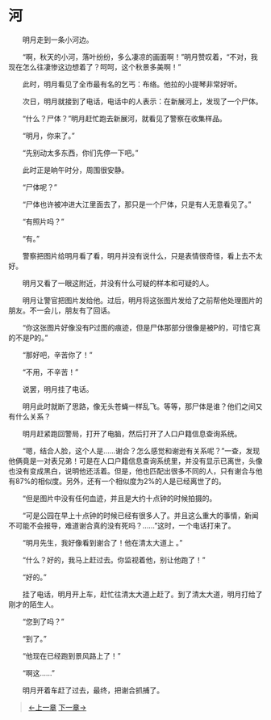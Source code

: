 # 河

&#x3000;&#x3000;明月走到一条小河边。
  
&#x3000;&#x3000;“啊，秋天的小河，落叶纷纷，多么凄凉的画面啊！”明月赞叹着，“不对，我现在怎么往凄惨这边想着了？呵呵，这个秋景多美啊！”
  
&#x3000;&#x3000;此时，明月看见了全市最有名的乞丐：布络。他拉的小提琴非常好听。
  
&#x3000;&#x3000;次日，明月就接到了电话，电话中的人表示：在新展河上，发现了一个尸体。
  
&#x3000;&#x3000;“什么？尸体？”明月赶忙跑去新展河，就看见了警察在收集样品。
  
&#x3000;&#x3000;“明月，你来了。”
  
&#x3000;&#x3000;“先别动太多东西，你们先停一下吧。”
  
&#x3000;&#x3000;此时正是晌午时分，周围很安静。
  
&#x3000;&#x3000;“尸体呢？”
  
&#x3000;&#x3000;“尸体也许被冲进大江里面去了，那只是一个尸体，只是有人无意看见了。”
  
&#x3000;&#x3000;“有照片吗？”
  
&#x3000;&#x3000;“有。”
  
&#x3000;&#x3000;警察把图片给明月看了看，明月并没有说什么，只是表情很奇怪，看上去不太好。
  
&#x3000;&#x3000;明月又看了一眼这附近，并没有什么可疑的样本和可疑的人。
  
&#x3000;&#x3000;明月让警官把图片发给他。过后，明月将这张图片发给了之前帮他处理图片的朋友。不一会儿，朋友有了回话。
  
&#x3000;&#x3000;“你这张图片好像没有P过图的痕迹，但是尸体那部分很像是被P的，可惜它真的不是P的。”
  
&#x3000;&#x3000;“那好吧，辛苦你了！”
  
&#x3000;&#x3000;“不用，不辛苦！”
  
&#x3000;&#x3000;说罢，明月挂了电话。
  
&#x3000;&#x3000;明月此时就断了思路，像无头苍蝇一样乱飞。等等，那尸体是谁？他们之间又有什么关系？
  
&#x3000;&#x3000;明月赶紧跑回警局，打开了电脑，然后打开了人口户籍信息查询系统。
  
&#x3000;&#x3000;“嗯，结合人脸，这个人是……谢合？怎么感觉和谢逊有关系呢？”一查，发现他俩竟是一对表兄弟！可是在人口户籍信息查询系统里，并没有显示已离世，头像也没有变成黑白，说明他还活着。但是，他也匹配出很多不同的人，只有谢合与他有87%的相似度。另外，还有一个相似度为2%的人是已经离世了的。
  
&#x3000;&#x3000;“但是图片中没有任何血迹，并且是大约十点钟的时候拍摄的。
  
&#x3000;&#x3000;“可是公园在早上十点钟的时候已经有很多人了。并且这么重大的事情，新闻不可能不会报导，难道谢合真的没有死吗？……”这时，一个电话打来了。
  
&#x3000;&#x3000;“明月先生，我好像看到谢合了！他在清太大道上 。”
  
&#x3000;&#x3000;“什么？好的，我马上赶过去。你监视着他，别让他跑了！”
  
&#x3000;&#x3000;“好的。”
  
&#x3000;&#x3000;挂了电话，明月开上车，赶忙往清太大道上赶了。到了清太大道，明月打给了刚才的陌生人。
  
&#x3000;&#x3000;“您到了吗？”
  
&#x3000;&#x3000;“到了。”
  
&#x3000;&#x3000;“他现在已经跑到景风路上了！”
  
&#x3000;&#x3000;“啊这……”
  
&#x3000;&#x3000;明月开着车赶了过去，最终，把谢合抓捕了。

> [←上一章](/zh-cn/detective/part2/chapter4.md)  [下一章→](/zh-cn/detective/part3/chapter2.md)
